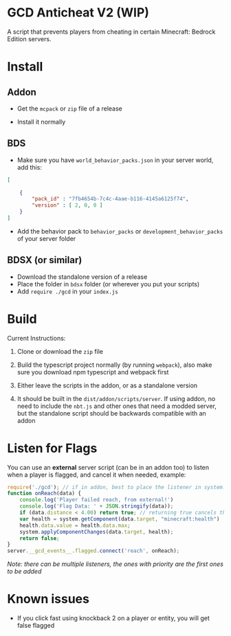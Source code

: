 # GCD Anticheat V2 (WIP)
 A script that prevents players from cheating in certain Minecraft: Bedrock Edition servers.

# Install
## Addon
-  Get the `mcpack` or `zip` file of a release

-  Install it normally

## BDS
-  Make sure you have `world_behavior_packs.json` in your server world, add this:

```json
[
	
	{
		"pack_id" : "7fb4654b-7c4c-4aae-b116-4145a6125f74",
		"version" : [ 2, 0, 0 ]
	}
]
```

-  Add the behavior pack to `behavior_packs` or `development_behavior_packs` of your server folder

## BDSX (or similar)

- Download the standalone version of a release
- Place the folder in `bdsx` folder (or wherever you put your scripts)
- Add `require ./gcd` in your `index.js`

# Build
 Current Instructions:

1. Clone or download the `zip` file

2. Build the typescript project normally (by running `webpack`), also make sure you download npm typescript and webpack first

3. Either leave the scripts in the addon, or as a standalone version

4. It should be built in the `dist/addon/scripts/server`. If using addon, no need to include the `nbt.js` and other ones that need a modded server, but the standalone script should be backwards compatible with an addon

# Listen for Flags

You can use an **external** server script (can be in an addon too) to listen when a player is flagged, and cancel it when needed, example:

```js
require('./gcd'); // if in addon, best to place the listener in system.initialize
function onReach(data) {
    console.log('Player failed reach, from external!')
	console.log('Flag Data: ' + JSON.stringify(data));
	if (data.distance < 4.00) return true; // returning true cancels the flag
	var health = system.getComponent(data.target, "minecraft:health")
	health.data.value = health.data.max;
	system.applyComponentChanges(data.target, health);
    return false;
}
server.__gcd_events__.flagged.connect('reach', onReach);
```

*Note: there can be multiple listeners, the ones with priority are the first ones to be added*

# Known issues
- If you click fast using knockback 2 on a player or entity, you will get false flagged